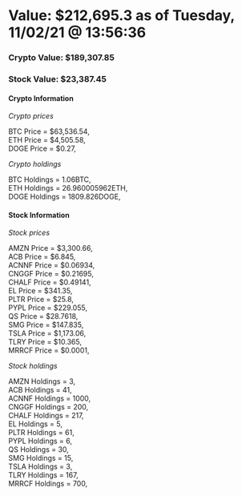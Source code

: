 # Value: $212,695.3 as of Tuesday, 11/02/21 @ 13:56:36 

### Crypto Value: $189,307.85

### Stock Value: $23,387.45

#### Crypto Information 
*Crypto prices* 

BTC Price = $63,536.54,  
ETH Price = $4,505.58,  
DOGE Price = $0.27,  


*Crypto holdings* 

BTC Holdings = 1.06BTC,  
ETH Holdings = 26.960005962ETH,  
DOGE Holdings = 1809.826DOGE,  


#### Stock Information 

*Stock prices* 

AMZN Price = $3,300.66,  
ACB Price = $6.845,  
ACNNF Price = $0.06934,  
CNGGF Price = $0.21695,  
CHALF Price = $0.49141,  
EL Price = $341.35,  
PLTR Price = $25.8,  
PYPL Price = $229.055,  
QS Price = $28.7618,  
SMG Price = $147.835,  
TSLA Price = $1,173.06,  
TLRY Price = $10.365,  
MRRCF Price = $0.0001,  


*Stock holdings* 

AMZN Holdings = 3,  
ACB Holdings = 41,  
ACNNF Holdings = 1000,  
CNGGF Holdings = 200,  
CHALF Holdings = 217,  
EL Holdings = 5,  
PLTR Holdings = 61,  
PYPL Holdings = 6,  
QS Holdings = 30,  
SMG Holdings = 15,  
TSLA Holdings = 3,  
TLRY Holdings = 167,  
MRRCF Holdings = 700,  


